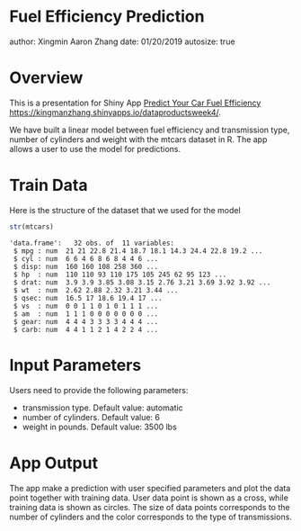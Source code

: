 Fuel Efficiency Prediction
========================================================
author: Xingmin Aaron Zhang
date: 01/20/2019
autosize: true

Overview
========================================================

This is a presentation for Shiny App [Predict Your Car Fuel Efficiency](https://kingmanzhang.shinyapps.io/dataproductsweek4/) <https://kingmanzhang.shinyapps.io/dataproductsweek4/>.

We have built a linear model between fuel efficiency and transmission type, number of cylinders and weight with the mtcars dataset in R. The app allows a user to use the model for predictions.

Train Data
========================================================

Here is the structure of the dataset that we used for the model

```r
str(mtcars)
```

```
'data.frame':	32 obs. of  11 variables:
 $ mpg : num  21 21 22.8 21.4 18.7 18.1 14.3 24.4 22.8 19.2 ...
 $ cyl : num  6 6 4 6 8 6 8 4 4 6 ...
 $ disp: num  160 160 108 258 360 ...
 $ hp  : num  110 110 93 110 175 105 245 62 95 123 ...
 $ drat: num  3.9 3.9 3.85 3.08 3.15 2.76 3.21 3.69 3.92 3.92 ...
 $ wt  : num  2.62 2.88 2.32 3.21 3.44 ...
 $ qsec: num  16.5 17 18.6 19.4 17 ...
 $ vs  : num  0 0 1 1 0 1 0 1 1 1 ...
 $ am  : num  1 1 1 0 0 0 0 0 0 0 ...
 $ gear: num  4 4 4 3 3 3 3 4 4 4 ...
 $ carb: num  4 4 1 1 2 1 4 2 2 4 ...
```



Input Parameters
========================================================

Users need to provide the following parameters:

- transmission type. Default value: automatic
- number of cylinders. Default value: 6
- weight in pounds. Default value: 3500 lbs

App Output
========================================================

The app make a prediction with user specified parameters and plot the data point together with training data. User data point is shown as a cross, while training data is shown as circles. The size of data points corresponds to the number of cylinders and the color corresponds to the type of transmissions. 
